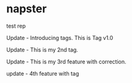 # napster
test rep

Update - 
Introducing tags. This is Tag v1.0

Update - 
This is my 2nd tag.

Update - 
This is my 3rd feature with correction.

update -
4th feature with tag
